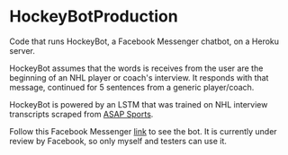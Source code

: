 # HockeyBotProduction
Code that runs HockeyBot, a Facebook Messenger chatbot, on a Heroku server. 

HockeyBot assumes that the words is receives from the user are the beginning of an NHL player or coach's interview. It responds with that message, continued for 5 sentences from a generic player/coach.

HockeyBot is powered by an LSTM that was trained on NHL interview transcripts scraped from [ASAP Sports](http://www.asapsports.com/). 

Follow this Facebook Messenger [link](m.me/102447081166159) to see the bot. It is currently under review by Facebook, so only myself and testers can use it. 
